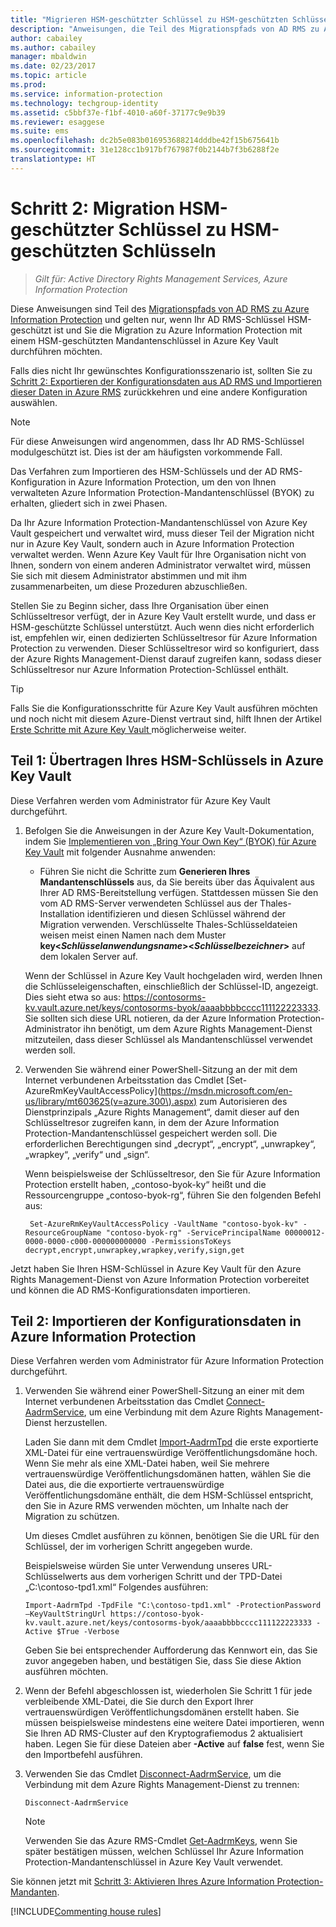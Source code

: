 ```yaml
---
title: "Migrieren HSM-geschützter Schlüssel zu HSM-geschützten Schlüsseln – AIP"
description: "Anweisungen, die Teil des Migrationspfads von AD RMS zu Azure Information Protection sind und nur gelten, wenn Ihr AD RMS-Schlüssel HSM-geschützt ist und Sie die Migration zu Azure Information Protection mit einem HSM-geschützten Mandantenschlüssel in Azure Key Vault durchführen möchten."
author: cabailey
ms.author: cabailey
manager: mbaldwin
ms.date: 02/23/2017
ms.topic: article
ms.prod: 
ms.service: information-protection
ms.technology: techgroup-identity
ms.assetid: c5bbf37e-f1bf-4010-a60f-37177c9e9b39
ms.reviewer: esaggese
ms.suite: ems
ms.openlocfilehash: dc2b5e083b016953688214dddbe42f15b675641b
ms.sourcegitcommit: 31e128cc1b917bf767987f0b2144b7f3b6288f2e
translationtype: HT
---
```

# <a name="step-2-hsm-protected-key-to-hsm-protected-key-migration"></a>Schritt 2: Migration HSM-geschützter Schlüssel zu HSM-geschützten Schlüsseln

>*Gilt für: Active Directory Rights Management Services, Azure Information Protection*


Diese Anweisungen sind Teil des [Migrationspfads von AD RMS zu Azure Information Protection](migrate-from-ad-rms-to-azure-rms.md) und gelten nur, wenn Ihr AD RMS-Schlüssel HSM-geschützt ist und Sie die Migration zu Azure Information Protection mit einem HSM-geschützten Mandantenschlüssel in Azure Key Vault durchführen möchten. 

Falls dies nicht Ihr gewünschtes Konfigurationsszenario ist, sollten Sie zu [Schritt 2: Exportieren der Konfigurationsdaten aus AD RMS und Importieren dieser Daten in Azure RMS](migrate-from-ad-rms-phase1.md#step-2-export-configuration-data-from-ad-rms-and-import-it-to-azure-information-protection) zurückkehren und eine andere Konfiguration auswählen.

> [!NOTE]
> Für diese Anweisungen wird angenommen, dass Ihr AD RMS-Schlüssel modulgeschützt ist. Dies ist der am häufigsten vorkommende Fall. 

Das Verfahren zum Importieren des HSM-Schlüssels und der AD RMS-Konfiguration in Azure Information Protection, um den von Ihnen verwalteten Azure Information Protection-Mandantenschlüssel (BYOK) zu erhalten, gliedert sich in zwei Phasen.

Da Ihr Azure Information Protection-Mandantenschlüssel von Azure Key Vault gespeichert und verwaltet wird, muss dieser Teil der Migration nicht nur in Azure Key Vault, sondern auch in Azure Information Protection verwaltet werden. Wenn Azure Key Vault für Ihre Organisation nicht von Ihnen, sondern von einem anderen Administrator verwaltet wird, müssen Sie sich mit diesem Administrator abstimmen und mit ihm zusammenarbeiten, um diese Prozeduren abzuschließen.

Stellen Sie zu Beginn sicher, dass Ihre Organisation über einen Schlüsseltresor verfügt, der in Azure Key Vault erstellt wurde, und dass er HSM-geschützte Schlüssel unterstützt. Auch wenn dies nicht erforderlich ist, empfehlen wir, einen dedizierten Schlüsseltresor für Azure Information Protection zu verwenden. Dieser Schlüsseltresor wird so konfiguriert, dass der Azure Rights Management-Dienst darauf zugreifen kann, sodass dieser Schlüsseltresor nur Azure Information Protection-Schlüssel enthält.


> [!TIP]
> Falls Sie die Konfigurationsschritte für Azure Key Vault ausführen möchten und noch nicht mit diesem Azure-Dienst vertraut sind, hilft Ihnen der Artikel [Erste Schritte mit Azure Key Vault ](https://azure.microsoft.com/documentation/articles/key-vault-get-started/) möglicherweise weiter. 


## <a name="part-1-transfer-your-hsm-key-to-azure-key-vault"></a>Teil 1: Übertragen Ihres HSM-Schlüssels in Azure Key Vault

Diese Verfahren werden vom Administrator für Azure Key Vault durchgeführt.

1.  Befolgen Sie die Anweisungen in der Azure Key Vault-Dokumentation, indem Sie [Implementieren von „Bring Your Own Key“ (BYOK) für Azure Key Vault](https://azure.microsoft.com/documentation/articles/key-vault-hsm-protected-keys/#implementing-bring-your-own-key-byok-for-azure-key-vault) mit folgender Ausnahme anwenden:

    - Führen Sie nicht die Schritte zum **Generieren Ihres Mandantenschlüssels** aus, da Sie bereits über das Äquivalent aus Ihrer AD RMS-Bereitstellung verfügen. Stattdessen müssen Sie den vom AD RMS-Server verwendeten Schlüssel aus der Thales-Installation identifizieren und diesen Schlüssel während der Migration verwenden. Verschlüsselte Thales-Schlüsseldateien weisen meist einen Namen nach dem Muster **key<*Schlüsselanwendungsname*><*Schlüsselbezeichner*>** auf dem lokalen Server auf.

    Wenn der Schlüssel in Azure Key Vault hochgeladen wird, werden Ihnen die Schlüsseleigenschaften, einschließlich der Schlüssel-ID, angezeigt. Dies sieht etwa so aus: https://contosorms-kv.vault.azure.net/keys/contosorms-byok/aaaabbbbcccc111122223333. Sie sollten sich diese URL notieren, da der Azure Information Protection-Administrator ihn benötigt, um dem Azure Rights Management-Dienst mitzuteilen, dass dieser Schlüssel als Mandantenschlüssel verwendet werden soll.

2. Verwenden Sie während einer PowerShell-Sitzung an der mit dem Internet verbundenen Arbeitsstation das Cmdlet [Set-AzureRmKeyVaultAccessPolicy](https://msdn.microsoft.com/en-us/library/mt603625(v=azure.300\).aspx) zum Autorisieren des Dienstprinzipals „Azure Rights Management“, damit dieser auf den Schlüsseltresor zugreifen kann, in dem der Azure Information Protection-Mandantenschlüssel gespeichert werden soll. Die erforderlichen Berechtigungen sind „decrypt“, „encrypt“, „unwrapkey“, „wrapkey“, „verify“ und „sign“.
    
    Wenn beispielsweise der Schlüsseltresor, den Sie für Azure Information Protection erstellt haben, „contoso-byok-ky“ heißt und die Ressourcengruppe „contoso-byok-rg“, führen Sie den folgenden Befehl aus:
    
        Set-AzureRmKeyVaultAccessPolicy -VaultName "contoso-byok-kv" -ResourceGroupName "contoso-byok-rg" -ServicePrincipalName 00000012-0000-0000-c000-000000000000 -PermissionsToKeys decrypt,encrypt,unwrapkey,wrapkey,verify,sign,get


Jetzt haben Sie Ihren HSM-Schlüssel in Azure Key Vault für den Azure Rights Management-Dienst von Azure Information Protection vorbereitet und können die AD RMS-Konfigurationsdaten importieren.

## <a name="part-2-import-the-configuration-data-to-azure-information-protection"></a>Teil 2: Importieren der Konfigurationsdaten in Azure Information Protection

Diese Verfahren werden vom Administrator für Azure Information Protection durchgeführt.

1.  Verwenden Sie während einer PowerShell-Sitzung an einer mit dem Internet verbundenen Arbeitsstation das Cmdlet [Connect-AadrmService](https://msdn.microsoft.com/library/dn629415.aspx), um eine Verbindung mit dem Azure Rights Management-Dienst herzustellen.
    
    Laden Sie dann mit dem Cmdlet [Import-AadrmTpd](https://msdn.microsoft.com/library/dn857523.aspx) die erste exportierte XML-Datei für eine vertrauenswürdige Veröffentlichungsdomäne hoch. Wenn Sie mehr als eine XML-Datei haben, weil Sie mehrere vertrauenswürdige Veröffentlichungsdomänen hatten, wählen Sie die Datei aus, die die exportierte vertrauenswürdige Veröffentlichungsdomäne enthält, die dem HSM-Schlüssel entspricht, den Sie in Azure RMS verwenden möchten, um Inhalte nach der Migration zu schützen. 
    
    Um dieses Cmdlet ausführen zu können, benötigen Sie die URL für den Schlüssel, der im vorherigen Schritt angegeben wurde.
    
    Beispielsweise würden Sie unter Verwendung unseres URL-Schlüsselwerts aus dem vorherigen Schritt und der TPD-Datei „C:\contoso-tpd1.xml“ Folgendes ausführen:
    
    ```
    Import-AadrmTpd -TpdFile "C:\contoso-tpd1.xml" -ProtectionPassword –KeyVaultStringUrl https://contoso-byok-kv.vault.azure.net/keys/contosorms-byok/aaaabbbbcccc111122223333 -Active $True -Verbose
    ```
    
    Geben Sie bei entsprechender Aufforderung das Kennwort ein, das Sie zuvor angegeben haben, und bestätigen Sie, dass Sie diese Aktion ausführen möchten.

2.  Wenn der Befehl abgeschlossen ist, wiederholen Sie Schritt 1 für jede verbleibende XML-Datei, die Sie durch den Export Ihrer vertrauenswürdigen Veröffentlichungsdomänen erstellt haben. Sie müssen beispielsweise mindestens eine weitere Datei importieren, wenn Sie Ihren AD RMS-Cluster auf den Kryptografiemodus 2 aktualisiert haben. Legen Sie für diese Dateien aber **-Active** auf **false** fest, wenn Sie den Importbefehl ausführen.  

3.  Verwenden Sie das Cmdlet [Disconnect-AadrmService](https://msdn.microsoft.com/library/azure/dn629416.aspx), um die Verbindung mit dem Azure Rights Management-Dienst zu trennen:

    ```
    Disconnect-AadrmService
    ```

    > [!NOTE]
    > Verwenden Sie das Azure RMS-Cmdlet [Get-AadrmKeys](https://msdn.microsoft.com/library/dn629420.aspx), wenn Sie später bestätigen müssen, welchen Schlüssel Ihr Azure Information Protection-Mandantenschlüssel in Azure Key Vault verwendet.

Sie können jetzt mit [Schritt 3: Aktivieren Ihres Azure Information Protection-Mandanten](migrate-from-ad-rms-phase1.md#step-3-activate-your-azure-information-protection-tenant).

[!INCLUDE[Commenting house rules](../includes/houserules.md)]
